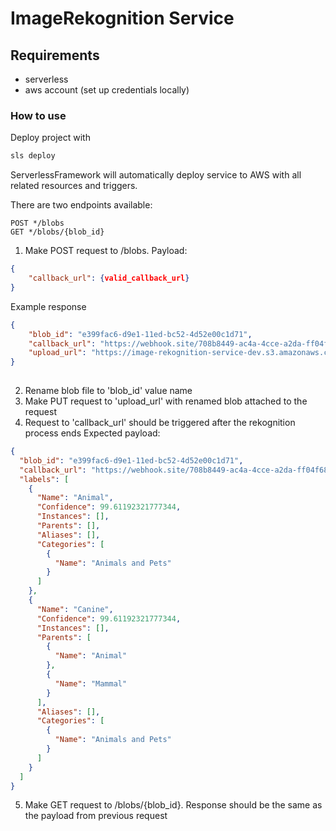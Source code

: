 # ImageRekognition Service

## Requirements
* serverless
* aws account (set up credentials locally)

### How to use

Deploy project with 
```bash
sls deploy
```

ServerlessFramework will automatically deploy service to AWS with all related resources and triggers.

There are two endpoints available:
```
POST */blobs
GET */blobs/{blob_id}
```

1. Make POST request to /blobs. Payload:
```json
{
    "callback_url": {valid_callback_url}
}
```
Example response 
```json
{
    "blob_id": "e399fac6-d9e1-11ed-bc52-4d52e00c1d71",
    "callback_url": "https://webhook.site/708b8449-ac4a-4cce-a2da-ff04f68ef0c2",
    "upload_url": "https://image-rekognition-service-dev.s3.amazonaws.com/e399fac6-d9"
}
    
```
2. Rename blob file to 'blob_id' value name
3. Make PUT request to 'upload_url' with renamed blob attached to the request
4. Request to 'callback_url' should be triggered after the rekognition process ends
Expected payload:
```json
{
  "blob_id": "e399fac6-d9e1-11ed-bc52-4d52e00c1d71",
  "callback_url": "https://webhook.site/708b8449-ac4a-4cce-a2da-ff04f68ef0c2",
  "labels": [
    {
      "Name": "Animal",
      "Confidence": 99.61192321777344,
      "Instances": [],
      "Parents": [],
      "Aliases": [],
      "Categories": [
        {
          "Name": "Animals and Pets"
        }
      ]
    },
    {
      "Name": "Canine",
      "Confidence": 99.61192321777344,
      "Instances": [],
      "Parents": [
        {
          "Name": "Animal"
        },
        {
          "Name": "Mammal"
        }
      ],
      "Aliases": [],
      "Categories": [
        {
          "Name": "Animals and Pets"
        }
      ]
    }
  ]
}
```
5. Make GET request to /blobs/{blob_id}. Response should be the same as the payload from previous request
